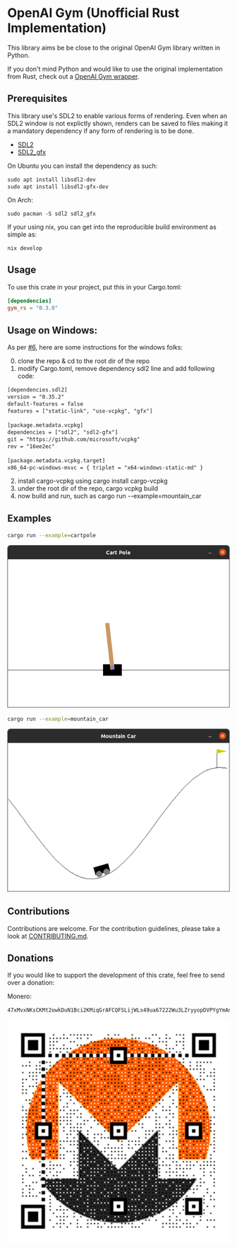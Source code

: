 # OpenAI Gym (Unofficial Rust Implementation)

This library aims be be close to the original OpenAI Gym library written in Python.

If you don't mind Python and would like to use the original implementation from Rust,
check out a [OpenAI Gym wrapper](https://github.com/MrRobb/gym-rs).


## Prerequisites
This library use's SDL2 to enable various forms of rendering. Even when an SDL2
window is not explictly shown, renders can be saved to files making it a mandatory 
dependency if any form of rendering is to be done.

- [SDL2](https://wiki.libsdl.org/Installation)
- [SDL2_gfx](https://www.ferzkopp.net/Software/SDL2_gfx/Docs/html/index.html)

On Ubuntu you can install the dependency as such:
```shell
sudo apt install libsdl2-dev
sudo apt install libsdl2-gfx-dev
```

On Arch:
```shell
sudo pacman -S sdl2 sdl2_gfx
```

If your using nix, you can get into the reproducible build environment as simple as:
```shell
nix develop
```

## Usage
To use this crate in your project, put this in your Cargo.toml:

```toml
[dependencies]
gym_rs = "0.3.0"
```

## Usage on Windows:
As per [#6](https://github.com/MathisWellmann/gym-rs/issues/6), here are some instructions for the windows folks:

0. clone the repo & cd to the root dir of the repo
1. modify Cargo.toml, remove dependency sdl2 line and add following code:

```
[dependencies.sdl2]
version = "0.35.2"
default-features = false
features = ["static-link", "use-vcpkg", "gfx"]

[package.metadata.vcpkg]
dependencies = ["sdl2", "sdl2-gfx"]
git = "https://github.com/microsoft/vcpkg"
rev = "16ee2ec"

[package.metadata.vcpkg.target]
x86_64-pc-windows-msvc = { triplet = "x64-windows-static-md" }

```
2. install cargo-vcpkg using cargo install cargo-vcpkg
3. under the root dir of the repo, cargo vcpkg build
4. now build and run, such as cargo run --example=mountain_car

## Examples

```bash
cargo run --example=cartpole
```
![cart_pole](assets/cartpole.png)

```bash
cargo run --example=mountain_car
```
![mountain_car](assets/mountain_car.png)


## Contributions

Contributions are welcome. For the contribution guidelines, please take a look at [CONTRIBUTING.md](./CONTRIBUTING.md).

## Donations

If you would like to support the development of this crate, feel free to send over a donation:

Monero:

```plain
47xMvxNKsCKMt2owkDuN1Bci2KMiqGrAFCQFSLijWLs49ua67222Wu3LZryyopDVPYgYmAnYkSZSz9ZW2buaDwdyKTWGwwb
```

![monero](assets/monero_donations_qrcode.png)
